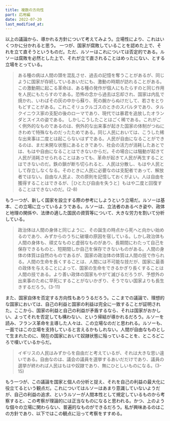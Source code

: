```yaml
---
title: 複数の方向性
part: 応用編
date: 2022-07-20
last_modified_at: 
---
```


以上の議論から、導かれる方針について考えてみよう。立場性により、これはいくつかに分かれると思う。
一つが、国家が腐敗していることを認めた上で、それを立て直そうというものだ。ただ、ルソーはこれについては否定的である。ルソーは腐敗を必然とした上で、それが立て直されることはめったにない、とする立場をとっている。

>ある種の病は人間の頭を混乱させ、過去の記憶を奪うことがあるが、同じように国家が存続しているあいだにも、激動の時期が訪れることがある。この激動期に起こる革命は、ある種の発作が個人にもたらすのと同じ作用を人民にもたらすのである。恐怖の念から過去は忘却され、国家は内乱で焼かれ、いわばその灰の中から蘇り、死の腕からぬけだして、若さをとりもどすことがある。これこそリュクルゴスのときのスパルタであり、タルクイニウス家の支配の後のローマであり、現代では暴君を追放したオランダとスイスの姿である。
>しかしこうしたことはごく稀である。これがごく例外的なものであるのは、例外的な出来事が起きた国家の体制がつねにきわめて特殊なものだったためである。同じ人民においては、こうした稀な出来事は二度とは起こらないはずである。人民が自由になることができるのは、まだ未開な状態にあるときであり、社会の活力が消耗したあとでは、もはや自由になることはできないからだ。その場合には騒動が起きて人民が消耗させられることはあっても、革命が起きて人民が再生することはできないのだ。鉄の鎖が断ち切られると、人民は分散し、もはや人民として存立しなくなる。そのときに人民に必要なのは支配者であって、解放者ではない。自由な人民よ、次の原則を記憶しておくがよい。人は自由を獲得することはできるが、［ひとたび自由を失うと］もはや二度と回復することはできないのだ。(2-8)

もう一つが、新しく国家を設立する際の参考にしようという立場だ。ルソーは基本、この立場に立っているようである。ルソーは、立法者のあるべき姿や、政体と地理の関係や、法律の適した国民の資質等について、大きな労力を割いて分析している。

>政治体は人間の身体と同じように、その誕生の時点から死へと向かい始めるのであり、みずからのうちに破壊の原因を宿している。しかし政治体も人間の身体も、頑丈なものと虚弱なものがあり、長期間にわたって自己を保存できるものと、短期間しか自己を保存できないものがある。人間の身体の体質は自然のものであるが、国家の政治体の体質は人間の技で作られる。人間の生命を長くすることは、人間には不可能な技だが、国家に最善の政体を与えることによって、国家の生命をできるかぎり長くすることは人間の技である。より善い政体の国家もやがて滅びるだろうが、予想外の出来事のために早死にすることがないかぎり、そうでない国家よりも長生きするだろう。(3-11)

また、国家自体を否定する方向性もありうるだろう。ここまでの議論で、理想的な国家においては、自己の利益と国家の利益は完全に一致することが証明された。ここから、国家の利益と自己の利益が矛盾するなら、それは国家がおかしい、よってそれを否定しても構わない、という帰結が導かれるだろう。ルソーを読み、フランス革命を主導した人々は、この立場なのだと思われる。ルソーも、一面ではこの立場を支持していると言えるかもしれない。人間が自由なものとして生まれたのに、現在の国家において奴隷状態に陥っていることを、ところどころで嘆いているからだ。

>イギリスの人民はみずからを自由だと考えているが、それは大きな思い違いである。自由なのは、議会の議員を選挙するあいだだけであり、議員の選挙が終われば人民はもはや奴隷であり、無にひとしいものになる。(3-15)

もう一つが、この議論を国家と個人の分析と捉え、それを自己の利益の最大化に役立てるという観点だ。これについてはルソーはあまり意識していないようだが、自己の利益の追求、というルソーが人間本性として規定しているものから考察すると、この考察が理論的には正当なものになると思われる。かつ、上のような個々の立場に関わらない、普遍的なものができるだろう。私が興味あるのはこの方針であり、以下ではこの観点に沿って考察をすすめる。
